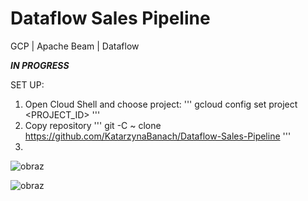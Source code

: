 # Dataflow Sales Pipeline
GCP | Apache Beam | Dataflow

**_IN PROGRESS_**


SET UP:
1. Open Cloud Shell and choose project:
''' gcloud config set project <PROJECT_ID>
'''
1. Copy repository
'''
git -C ~ clone https://github.com/KatarzynaBanach/Dataflow-Sales-Pipeline
'''
2. 

![obraz](https://github.com/KatarzynaBanach/Dataflow-Sales-Pipeline/assets/102869680/78d581b8-8c7f-4220-a540-698e90a05e9d)



![obraz](https://github.com/KatarzynaBanach/Dataflow-Sales-Pipeline/assets/102869680/06c613a4-3058-43c1-bb59-b563a51ac5b2)
